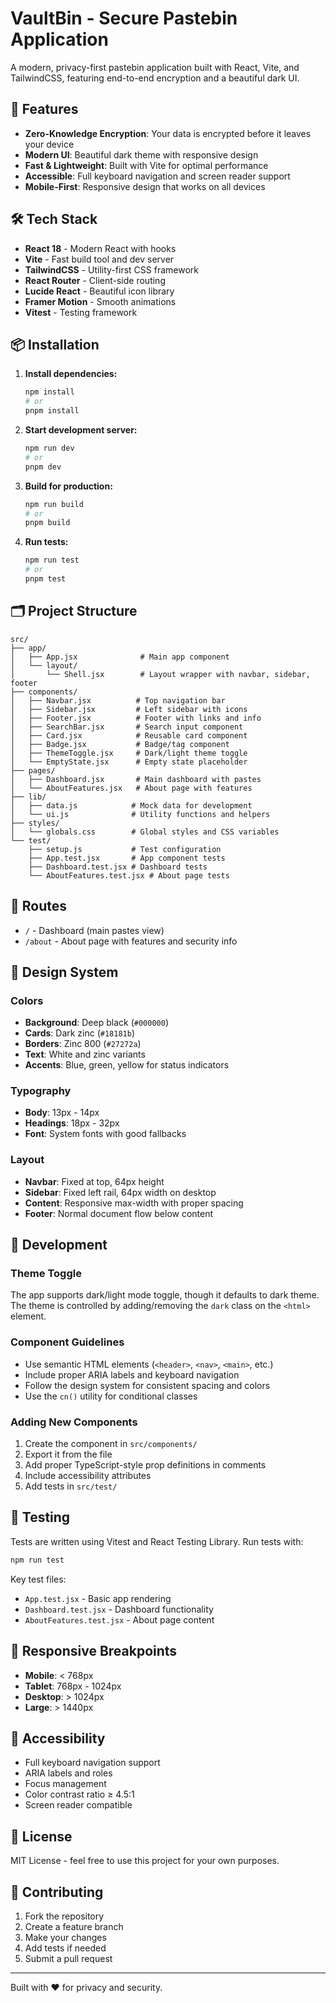 # VaultBin - Secure Pastebin Application

A modern, privacy-first pastebin application built with React, Vite, and TailwindCSS, featuring end-to-end encryption and a beautiful dark UI.

## 🚀 Features

- **Zero-Knowledge Encryption**: Your data is encrypted before it leaves your device
- **Modern UI**: Beautiful dark theme with responsive design
- **Fast & Lightweight**: Built with Vite for optimal performance
- **Accessible**: Full keyboard navigation and screen reader support
- **Mobile-First**: Responsive design that works on all devices

## 🛠️ Tech Stack

- **React 18** - Modern React with hooks
- **Vite** - Fast build tool and dev server
- **TailwindCSS** - Utility-first CSS framework
- **React Router** - Client-side routing
- **Lucide React** - Beautiful icon library
- **Framer Motion** - Smooth animations
- **Vitest** - Testing framework

## 📦 Installation

1. **Install dependencies:**
   ```bash
   npm install
   # or
   pnpm install
   ```

2. **Start development server:**
   ```bash
   npm run dev
   # or
   pnpm dev
   ```

3. **Build for production:**
   ```bash
   npm run build
   # or
   pnpm build
   ```

4. **Run tests:**
   ```bash
   npm run test
   # or
   pnpm test
   ```

## 🗂️ Project Structure

```
src/
├── app/
│   ├── App.jsx              # Main app component
│   └── layout/
│       └── Shell.jsx        # Layout wrapper with navbar, sidebar, footer
├── components/
│   ├── Navbar.jsx          # Top navigation bar
│   ├── Sidebar.jsx         # Left sidebar with icons
│   ├── Footer.jsx          # Footer with links and info
│   ├── SearchBar.jsx       # Search input component
│   ├── Card.jsx            # Reusable card component
│   ├── Badge.jsx           # Badge/tag component
│   ├── ThemeToggle.jsx     # Dark/light theme toggle
│   └── EmptyState.jsx      # Empty state placeholder
├── pages/
│   ├── Dashboard.jsx       # Main dashboard with pastes
│   └── AboutFeatures.jsx   # About page with features
├── lib/
│   ├── data.js            # Mock data for development
│   └── ui.js              # Utility functions and helpers
├── styles/
│   └── globals.css        # Global styles and CSS variables
└── test/
    ├── setup.js           # Test configuration
    ├── App.test.jsx       # App component tests
    ├── Dashboard.test.jsx # Dashboard tests
    └── AboutFeatures.test.jsx # About page tests
```

## 🧭 Routes

- `/` - Dashboard (main pastes view)
- `/about` - About page with features and security info

## 🎨 Design System

### Colors
- **Background**: Deep black (`#000000`)
- **Cards**: Dark zinc (`#18181b`)
- **Borders**: Zinc 800 (`#27272a`)
- **Text**: White and zinc variants
- **Accents**: Blue, green, yellow for status indicators

### Typography
- **Body**: 13px - 14px
- **Headings**: 18px - 32px
- **Font**: System fonts with good fallbacks

### Layout
- **Navbar**: Fixed at top, 64px height
- **Sidebar**: Fixed left rail, 64px width on desktop
- **Content**: Responsive max-width with proper spacing
- **Footer**: Normal document flow below content

## 🔧 Development

### Theme Toggle
The app supports dark/light mode toggle, though it defaults to dark theme. The theme is controlled by adding/removing the `dark` class on the `<html>` element.

### Component Guidelines
- Use semantic HTML elements (`<header>`, `<nav>`, `<main>`, etc.)
- Include proper ARIA labels and keyboard navigation
- Follow the design system for consistent spacing and colors
- Use the `cn()` utility for conditional classes

### Adding New Components
1. Create the component in `src/components/`
2. Export it from the file
3. Add proper TypeScript-style prop definitions in comments
4. Include accessibility attributes
5. Add tests in `src/test/`

## 🧪 Testing

Tests are written using Vitest and React Testing Library. Run tests with:

```bash
npm run test
```

Key test files:
- `App.test.jsx` - Basic app rendering
- `Dashboard.test.jsx` - Dashboard functionality
- `AboutFeatures.test.jsx` - About page content

## 📱 Responsive Breakpoints

- **Mobile**: < 768px
- **Tablet**: 768px - 1024px  
- **Desktop**: > 1024px
- **Large**: > 1440px

## 🎯 Accessibility

- Full keyboard navigation support
- ARIA labels and roles
- Focus management
- Color contrast ratio ≥ 4.5:1
- Screen reader compatible

## 📄 License

MIT License - feel free to use this project for your own purposes.

## 🤝 Contributing

1. Fork the repository
2. Create a feature branch
3. Make your changes
4. Add tests if needed
5. Submit a pull request

---

Built with ❤️ for privacy and security.